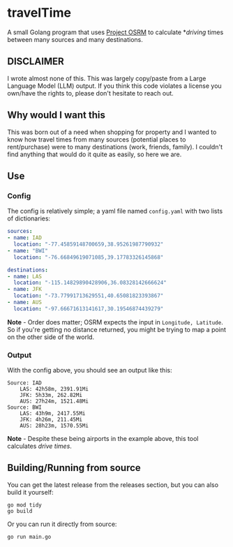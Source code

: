 # travelTime
A small Golang program that uses [Project OSRM](project-osrm.org) to calculate **driving* times between many sources and many destinations.

## **DISCLAIMER**
I wrote almost none of this.  This was largely copy/paste from a Large Language Model (LLM) output.  If you think this code violates a license you own/have the rights to, please don't hesitate to reach out.

## Why would I want this
This was born out of a need when shopping for property and I wanted to know how travel times from many sources (potential places to rent/purchase) were to many destinations (work, friends, family).  I couldn't find anything that would do it quite as easily, so here we are.

## Use

### Config
The config is relatively simple; a yaml file named `config.yaml` with two lists of dictionaries:

```yaml
sources:
- name: IAD
  location: "-77.45859148700659,38.95261987790932"
- name: "BWI"
  location: "-76.66849619071085,39.17783326145868"

destinations:
- name: LAS
  location: "-115.14829890428906,36.08328142666624"
- name: JFK
  location: "-73.77991713629551,40.65081823393867"
- name: AUS
  location: "-97.66671613141617,30.19546874439279"
```

**Note** - Order does matter; OSRM expects the input in `Longitude, Latitude`.  So if you're getting no distance returned, you might be trying to map a point on the other side of the world.

### Output
With the config above, you should see an output like this:
```
Source: IAD
    LAS: 42h58m, 2391.91Mi
    JFK: 5h33m, 262.82Mi
    AUS: 27h24m, 1521.48Mi
Source: BWI
    LAS: 43h9m, 2417.55Mi
    JFK: 4h26m, 211.45Mi
    AUS: 28h23m, 1570.55Mi
```

**Note** - Despite these being airports in the example above, this tool calculates *drive times*.

## Building/Running from source
You can get the latest release from the releases section, but you can also build it yourself:

```
go mod tidy
go build
```

Or you can run it directly from source:

```
go run main.go
```

